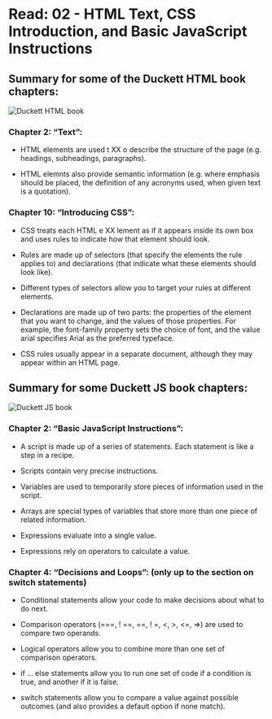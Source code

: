 # Read: 02 - HTML Text, CSS Introduction, and Basic JavaScript Instructions

## Summary for some of the Duckett HTML book chapters:

![Duckett HTML book](https://images-na.ssl-images-amazon.com/images/I/31b4K-hFH-L._SX395_BO1,204,203,200_.jpg)

### Chapter 2: “Text”:

* HTML elements are used t XX o describe the structure of the page (e.g. headings, subheadings, paragraphs).

* HTML elemnts also provide semantic information (e.g. where emphasis should be placed, the definition of any acronyms used, when given text is a quotation).

### Chapter 10: “Introducing CSS”:

* CSS treats each HTML e XX lement as if it appears inside its own box and uses rules to indicate how that element should look.

* Rules are made up of selectors (that specify the elements the rule applies to) and declarations (that indicate what these elements should look like).

* Different types of selectors allow you to target your rules at different elements.

* Declarations are made up of two parts: the properties of the element that you want to change, and the values of those properties. For example, the font-family property sets the choice of font, and the value arial specifies Arial as the preferred typeface.

* CSS rules usually appear in a separate document, although they may appear within an HTML page.

## Summary for some Duckett JS book chapters:

![Duckett JS book](https://images-na.ssl-images-amazon.com/images/I/51-vkXYYH4L.jpg)

### Chapter 2: “Basic JavaScript Instructions”:

* A script is made up of a series of statements. Each statement is like a step in a recipe.

* Scripts contain very precise instructions.

* Variables are used to temporarily store pieces of information used in the script.

* Arrays are special types of variables that store more than one piece of related information.

* Expressions evaluate into a single value.

* Expressions rely on operators to calculate a value.

### Chapter 4: “Decisions and Loops”: (only up to the section on switch statements)

* Conditional statements allow your code to make decisions about what to do next.

* Comparison operators (===, ! ==, ==, ! =, <, >, <=, =>) are used to compare two operands.

* Logical operators allow you to combine more than one set of comparison operators.

* if ... else statements allow you to run one set of code if a condition is true, and another if it is false.

* switch statements allow you to compare a value against possible outcomes (and also provides a default option if none match).